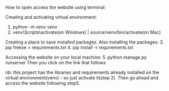 How to open access the website using terminal:

Creating and activating virtual environment:
1. python -m venv venv
2. venv\Scripts\activate(on Windows) | source/venv/bin/activate(on Mac)

Creating a place to save installed packages. Also installing the packages:
3. pip freeze > requirements.txt
4. pip install -r requirements.txt

Accessing the website on your local machine:
5. python manage.py runserver
Then you click on the link that follows

nb: this project has the libraries and requirements already installed on the virtual environment(venv) -
 so just activate it(step 2). Then go ahead and access the website following step5.